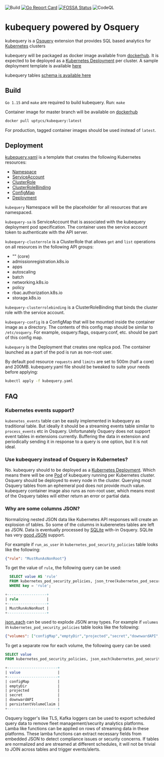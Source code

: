 ![Build](https://github.com/Uptycs/kubequery/workflows/Build/badge.svg?branch=master) [![Go Report Card](https://goreportcard.com/badge/github.com/Uptycs/kubequery)](https://goreportcard.com/report/github.com/Uptycs/kubequery) [![FOSSA Status](https://app.fossa.com/api/projects/custom%2B22616%2Fgit%40github.com%3AUptycs%2Fkubequery.git.svg?type=shield)](https://app.fossa.com/projects/custom%2B22616%2Fgit%40github.com%3AUptycs%2Fkubequery.git?ref=badge_shield) ![CodeQL](https://github.com/Uptycs/kubequery/workflows/CodeQL/badge.svg?branch=master)

# kubequery powered by Osquery

kubequery is a [Osquery](https://osquery.io) extension that provides SQL based analytics for [Kubernetes](https://kubernetes.io) clusters

kubequery will be packaged as docker image available from [dockerhub](https://hub.docker.com/r/uptycs/kubequery). It is expected to be deployed as a [Kubernetes Deployment](https://kubernetes.io/docs/concepts/workloads/controllers/deployment) per cluster. A sample deployment template is available [here](kubequery.yaml)


kubequery tables [schema is available here](docs/schema.md)

## Build

`Go 1.15` and `make` are required to build kubequery. Run: `make`

Container image for master branch will be available on [dockerhub](https://hub.docker.com/r/uptycs/kubequery)
```sh
docker pull uptycs/kubequery:latest
```

For production, tagged container images should be used instead of `latest`.

## Deployment

[kubequery.yaml](kubequery.yaml) is a template that creates the following Kubernetes resources:
* [Namespace](https://kubernetes.io/docs/concepts/overview/working-with-objects/namespaces/)
* [ServiceAccount](https://kubernetes.io/docs/reference/access-authn-authz/authentication/#service-account-tokens)
* [ClusterRole](https://kubernetes.io/docs/reference/access-authn-authz/rbac/#role-and-clusterrole)
* [ClusterRoleBinding](https://kubernetes.io/docs/reference/access-authn-authz/rbac/#rolebinding-and-clusterrolebinding)
* [ConfigMap](https://kubernetes.io/docs/concepts/configuration/configmap/)
* [Deployment](https://kubernetes.io/docs/concepts/workloads/controllers/deployment/)

`kubequery` Namespace will be the placeholder for all resources that are namespaced.

`kubequery-sa` is ServiceAccount that is associated with the kubequery deployment pod specification. The container uses the service account token to authenticate with the API server.

`kubequery-clusterrole` is a ClusterRole that allows `get` and `list` operations on all resources in the following API groups:
- "" (core)
- admissionregistration&#46;k8s&#46;io
- apps
- autoscaling
- batch
- networking&#46;k8s&#46;io
- policy
- rbac&#46;authorization&#46;k8s&#46;io
- storage&#46;k8s&#46;io

`kubequery-clusterrolebinding` is a ClusterRoleBinding that binds the cluster role with the service account.

`kubequery-config` is a ConfigMap that will be mounted inside the container image as a directory. The contents of this config map should be similar to `/etc/osquery`. For example, osquery.flags, osquery.conf, etc. should be part of this config map.

`kubequery` is the Deployment that creates one replica pod. The container launched as a part of the pod is run as non-root user.

By default pod resource `requests` and `limits` are set to 500m (half a core) and 200MB. kubequery.yaml file should be tweaked to suite your needs before applying:

```sh
kubectl apply -f kubequery.yaml
```

## FAQ

### Kubernetes events support?

`kubenetes_events` table can be easily implemented in kubequery as traditional table. But ideally it should be a streaming events table similar to `process_events` etc in Osquery. Unfortunately Osquery does not support event tables in extensions currently. Buffering the data in extension and periodically sending it in response to a query is one option, but it is not ideal.

### Use kubequery instead of Osquery in Kubernetes?

No. kubequery should to be deployed as a [Kubernetes Deployment](https://kubernetes.io/docs/concepts/workloads/controllers/deployment/). Which means there will be one [Pod](https://kubernetes.io/docs/concepts/workloads/pods/) of kubequery running per Kubernetes cluster. Osquery should be deployed to every node in the cluster. Querying most Osquery tables from an ephemeral pod does not provide much value. kubequery container image also runs as non-root user, which means most of the Osquery tables will either return an error or partial data.

### Why are some columns JSON?

Normalizing nested JSON data like Kubernetes API responses will create an explosion of tables. So some of the columns in kuberenetes tables are left as JSON. Data is eventually processed by [SQLite](https://www.sqlite.org/index.html) with-in Osquery. SQLite has very [good JSON](https://www.sqlite.org/json1.html) support.

For example if `run_as_user` in `kubernetes_pod_security_policies` table looks like the following:
```json
{"rule": "MustRunAsNonRoot"}
```

To get the value of `rule`, the following query can be used:
```sql
  SELECT value AS 'rule'
  FROM kubernetes_pod_security_policies, json_tree(kubernetes_pod_security_policies.run_as_user)
  WHERE key = 'rule';

+------------------+
| rule             |
+------------------+
| MustRunAsNonRoot |
+------------------+
```

[json_each](https://www.sqlite.org/json1.html#jeach) can be used to explode JSON array types. For example if `volumes` in `kubernetes_pod_security_policies` table looks like the following:
```json
{"volumes": ["configMap","emptyDir","projected","secret","downwardAPI","persistentVolumeClaim"]}
```

To get a separate row for each volume, the following query can be used:
```sql
SELECT value
FROM kubernetes_pod_security_policies, json_each(kubernetes_pod_security_policies.volumes);

+-----------------------+
| value                 |
+-----------------------+
| configMap             |
| emptyDir              |
| projected             |
| secret                |
| downwardAPI           |
| persistentVolumeClaim |
+-----------------------+
```

Osquery logger's like TLS, Kafka loggers can be used to export scheduled query data to remove fleet management/security analytics platforms. Lamba like functions can be applied on rows of streaming data in these platforms. These lamba functions can extract necessary fields from embedded JSON to detect compliance issues or security concerns. If tables are normalized and are streamed at different schedules, it will not be trivial to JOIN across tables and trigger events/alerts.
